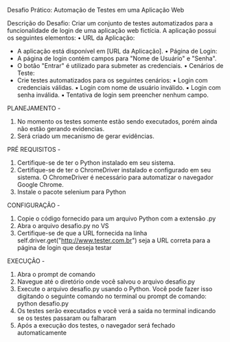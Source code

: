 Desafio Prático: Automação de Testes em uma Aplicação Web

Descrição do Desafio: Criar um conjunto de testes automatizados para a funcionalidade de login de uma aplicação web fictícia. A aplicação possui os seguintes elementos:
• URL da Aplicação:
  - A aplicação está disponível em [URL da Aplicação].
• Página de Login:
  - A página de login contém campos para "Nome de Usuário" e "Senha".
  - O botão "Entrar" é utilizado para submeter as credenciais.
• Cenários de Teste:
  - Crie testes automatizados para os seguintes cenários:
▪ Login com credenciais válidas.
▪ Login com nome de usuário inválido.
▪ Login com senha inválida.
▪ Tentativa de login sem preencher nenhum campo.

PLANEJAMENTO - 
1. No momento os testes somente estão sendo executados, porém ainda não estão gerando evidencias.
2. Será criado um mecanismo de gerar evidências. 

PRÉ REQUISITOS - 
1. Certifique-se de ter o Python instalado em seu sistema.
2. Certifique-se de ter o ChromeDriver instalado e configurado em seu sistema. O ChromeDriver é necessário para automatizar o navegador Google Chrome.
3. Instale o pacote selenium para Python

CONFIGURAÇÃO - 
1. Copie o código fornecido para um arquivo Python com a extensão .py
2. Abra o arquivo desafio.py no VS
3. Certifique-se de que a URL fornecida na linha self.driver.get("http://www.tester.com.br") seja a URL correta para a página de login que deseja testar

EXECUÇÃO - 
1. Abra o prompt de comando
2. Navegue até o diretório onde você salvou o arquivo desafio.py
3. Execute o arquivo desafio.py usando o Python. Você pode fazer isso digitando o seguinte comando no terminal ou prompt de comando: python desafio.py
4. Os testes serão executados e você verá a saída no terminal indicando se os testes passaram ou falharam
5. Após a execução dos testes, o navegador será fechado automaticamente
